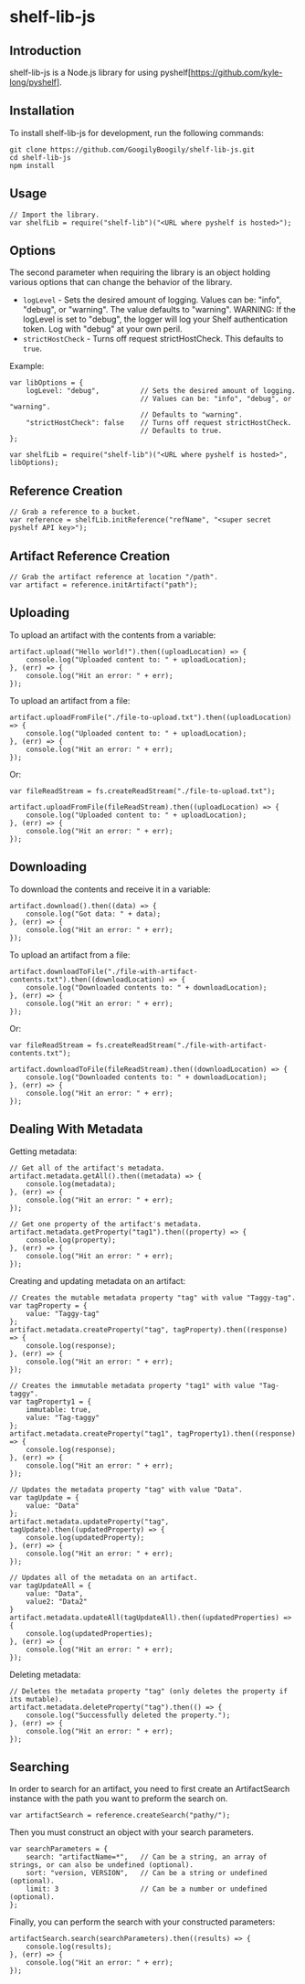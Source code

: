 shelf-lib-js
============


Introduction
------------

shelf-lib-js is a Node.js library for using pyshelf[https://github.com/kyle-long/pyshelf].


Installation
------------

To install shelf-lib-js for development, run the following commands:
    
    git clone https://github.com/GoogilyBoogily/shelf-lib-js.git
    cd shelf-lib-js
    npm install


Usage
-----

    // Import the library.
    var shelfLib = require("shelf-lib")("<URL where pyshelf is hosted>");


Options
-----------

The second parameter when requiring the library is an object holding various options that can change the behavior of the library.

* `logLevel` - Sets the desired amount of logging. Values can be: "info", "debug", or "warning". The value defaults to "warning". WARNING: If the logLevel is set to "debug", the logger will log your Shelf authentication token. Log with "debug" at your own peril.
* `strictHostCheck` - Turns off request strictHostCheck. This defaults to `true`.

Example:

    var libOptions = {
        logLevel: "debug",          // Sets the desired amount of logging.
                                    // Values can be: "info", "debug", or "warning".
                                    // Defaults to "warning".
        "strictHostCheck": false    // Turns off request strictHostCheck.
                                    // Defaults to true.
    };

    var shelfLib = require("shelf-lib")("<URL where pyshelf is hosted>", libOptions);


Reference Creation
------------------

    // Grab a reference to a bucket.
    var reference = shelfLib.initReference("refName", "<super secret pyshelf API key>");


Artifact Reference Creation
---------------------------

    // Grab the artifact reference at location "/path".
    var artifact = reference.initArtifact("path");


Uploading
---------

To upload an artifact with the contents from a variable:

    artifact.upload("Hello world!").then((uploadLocation) => {
        console.log("Uploaded content to: " + uploadLocation);
    }, (err) => {
        console.log("Hit an error: " + err);
    });

To upload an artifact from a file:

    artifact.uploadFromFile("./file-to-upload.txt").then((uploadLocation) => {
        console.log("Uploaded content to: " + uploadLocation);
    }, (err) => {
        console.log("Hit an error: " + err);
    });

Or:
    
    var fileReadStream = fs.createReadStream("./file-to-upload.txt");

    artifact.uploadFromFile(fileReadStream).then((uploadLocation) => {
        console.log("Uploaded content to: " + uploadLocation);
    }, (err) => {
        console.log("Hit an error: " + err);
    });


Downloading
-----------

To download the contents and receive it in a variable:

    artifact.download().then((data) => {
        console.log("Got data: " + data);
    }, (err) => {
        console.log("Hit an error: " + err);
    });

To upload an artifact from a file:

    artifact.downloadToFile("./file-with-artifact-contents.txt").then((downloadLocation) => {
        console.log("Downloaded contents to: " + downloadLocation);
    }, (err) => {
        console.log("Hit an error: " + err);
    });

Or:
    
    var fileReadStream = fs.createReadStream("./file-with-artifact-contents.txt");

    artifact.downloadToFile(fileReadStream).then((downloadLocation) => {
        console.log("Downloaded contents to: " + downloadLocation);
    }, (err) => {
        console.log("Hit an error: " + err);
    });


Dealing With Metadata
---------------------

Getting metadata:

    // Get all of the artifact's metadata.
    artifact.metadata.getAll().then((metadata) => {
        console.log(metadata);
    }, (err) => {
        console.log("Hit an error: " + err);
    });

    // Get one property of the artifact's metadata.
    artifact.metadata.getProperty("tag1").then((property) => {
        console.log(property);
    }, (err) => {
        console.log("Hit an error: " + err);
    });

Creating and updating metadata on an artifact:

    // Creates the mutable metadata property "tag" with value "Taggy-tag".
    var tagProperty = {
        value: "Taggy-tag"
    };
    artifact.metadata.createProperty("tag", tagProperty).then((response) => {
        console.log(response);
    }, (err) => {
        console.log("Hit an error: " + err);
    });

    // Creates the immutable metadata property "tag1" with value "Tag-taggy".
    var tagProperty1 = {
        immutable: true,
        value: "Tag-taggy"
    };
    artifact.metadata.createProperty("tag1", tagProperty1).then((response) => {
        console.log(response);
    }, (err) => {
        console.log("Hit an error: " + err);
    });

    // Updates the metadata property "tag" with value "Data".
    var tagUpdate = {
        value: "Data"
    };
    artifact.metadata.updateProperty("tag", tagUpdate).then((updatedProperty) => {
        console.log(updatedProperty);
    }, (err) => {
        console.log("Hit an error: " + err);
    });

    // Updates all of the metadata on an artifact.
    var tagUpdateAll = {
        value: "Data",
        value2: "Data2"
    }
    artifact.metadata.updateAll(tagUpdateAll).then((updatedProperties) => {
        console.log(updatedProperties);
    }, (err) => {
        console.log("Hit an error: " + err);
    });

Deleting metadata:

    // Deletes the metadata property "tag" (only deletes the property if its mutable).
    artifact.metadata.deleteProperty("tag").then(() => {
        console.log("Successfully deleted the property.");
    }, (err) => {
        console.log("Hit an error: " + err);
    });


Searching
---------

In order to search for an artifact, you need to first create an ArtifactSearch instance with the path you want to preform the search on.

    var artifactSearch = reference.createSearch("pathy/");

Then you must construct an object with your search parameters.

    var searchParameters = {
        search: "artifactName=*",   // Can be a string, an array of strings, or can also be undefined (optional).
        sort: "version, VERSION",   // Can be a string or undefined (optional).
        limit: 3                    // Can be a number or undefined (optional).
    };

Finally, you can perform the search with your constructed parameters:

    artifactSearch.search(searchParameters).then((results) => {
        console.log(results);
    }, (err) => {
        console.log("Hit an error: " + err);
    });
